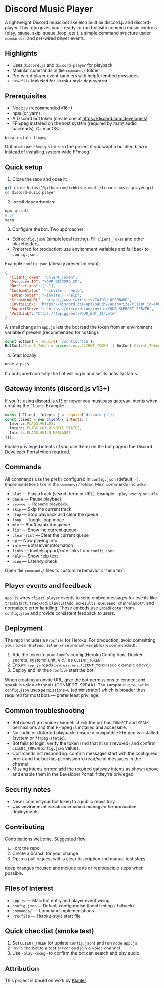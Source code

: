 
# Discord Music Player

A lightweight Discord music bot skeleton built on discord.js and discord-player. This repo gives you a ready-to-run bot with common music controls (play, pause, skip, queue, loop, etc.), a simple command structure under `commands/`, and pre-wired player events.

## Highlights

- Uses `discord.js` and `discord-player` for playback
- Modular commands in the `commands/` folder
- Pre-wired player event handlers with helpful embed messages
- `Procfile` included for Heroku-style deployment

## Prerequisites

- Node.js (recommended v16+)
- npm (or yarn)
- A Discord bot token (create one at https://discord.com/developers)
- FFmpeg installed on the host system (required by many audio backends). On macOS:

```bash
brew install ffmpeg
```

Optional: use `ffmpeg-static` in the project if you want a bundled binary instead of installing system-wide FFmpeg.

## Quick setup

1. Clone the repo and open it:

```bash
git clone https://github.com/ichbinheimdall/discord-music-player.git
cd discord-music-player
```

2. Install dependencies:

```bash
npm install
# or
yarn
```

3. Configure the bot. Two approaches:

- Edit `config.json` (simple local testing). Fill `Client_Token` and other placeholders.
- Preferred for production: use environment variables and fall back to `config.json`.

Example `config.json` (already present in repo):

```json
{
  "Client_Token": "Client_Token",
  "DeveloperID": "YOUR_DISCORD_ID",
  "BotPrefixes": ["-"],
  "CustomStatus": "-invite | -help",
  "EmbedFooter": "-invite | -help",
  "StreamingURL": "https://www.twitch.tv/TWITCH_USERNAME",
  "InviteLink": "https://discord.com/api/oauth2/authorize?client_id=YOUR_CLIENT_ID&permissions=8&scope=bot%20applications.commands",
  "SupportServer": "https://discord.com/invite/YOUR_SUPPORT_SERVER",
  "VoteLink": "https://top.gg/bot/YOUR_BOT_ID/vote"
}
```

A small change in `app.js` lets the bot read the token from an environment variable if present (recommended for hosting):

```js
const BotConf = require('./config.json');
BotConf.Client_Token = process.env.CLIENT_TOKEN || BotConf.Client_Token;
```

4. Start locally:

```bash
node app.js
```

If configured correctly the bot will log in and set its activity/status.

## Gateway intents (discord.js v13+)

If you're using discord.js v13 or newer you must pass gateway intents when creating the `Client`. Example:

```js
const { Client, Intents } = require('discord.js');
const client = new Client({ intents: [
  Intents.FLAGS.GUILDS,
  Intents.FLAGS.GUILD_VOICE_STATES,
  Intents.FLAGS.GUILD_MESSAGES
]});
```

Enable privileged intents (if you use them) on the bot page in the Discord Developer Portal when required.

## Commands

All commands use the prefix configured in `config.json` (default: `-`). Implementations live in the `commands/` folder. Main commands included:

- `play` — Play a track (search term or URL). Example: `-play <song or url>`
- `pause` — Pause playback
- `resume` — Resume playback
- `skip` — Skip the current track
- `stop` — Stop playback and clear the queue
- `loop` — Toggle loop mode
- `mix` — Shuffle/mix the queue
- `list` — Show the current queue
- `clear-list` — Clear the current queue
- `np` — Now playing info
- `info` — Bot/server information
- `links` — Invite/support/vote links from `config.json`
- `help` — Show help text
- `ping` — Latency check

Open the `commands/` files to customize behavior or help text.

## Player events and feedback

`app.js` wires `client.player` events to send embed messages for events like `trackStart`, `trackAdd`, `playlistAdd`, `noResults`, `queueEnd`, `channelEmpty`, and normalized error handling. Those embeds use `EmbedFooter` from `config.json` and provide consistent feedback to users.

## Deployment

The repo includes a `Procfile` for Heroku. For production, avoid committing your token. Instead, set an environment variable (recommended):

1. Add the token to your host's config (Heroku Config Vars, Docker secrets, systemd unit, etc.) as `CLIENT_TOKEN`.
2. Ensure `app.js` reads `process.env.CLIENT_TOKEN` (see example above).
3. Deploy and let the `Procfile` start the bot.

When creating an invite URL, give the bot permissions to connect and speak in voice channels (CONNECT, SPEAK). The sample `InviteLink` in `config.json` uses `permissions=8` (administrator) which is broader than required for most bots — prefer least privilege.

## Common troubleshooting

- Bot doesn't join voice channel: check the bot has `CONNECT` and `SPEAK` permissions and that FFmpeg is installed and accessible.
- No audio or distorted playback: ensure a compatible FFmpeg is installed (system or `ffmpeg-static`).
- Bot fails to login: verify the token (and that it isn't revoked) and confirm `CLIENT_TOKEN`/`config.json` values.
- Commands not responding: confirm messages start with the configured prefix and the bot has permission to read/send messages in the channel.
- Missing intents errors: add the required gateway intents as shown above and enable them in the Developer Portal if they're privileged.

## Security notes

- Never commit your bot token to a public repository.
- Use environment variables or secret managers for production deployments.

## Contributing

Contributions welcome. Suggested flow:

1. Fork the repo
2. Create a branch for your change
3. Open a pull request with a clear description and manual test steps

Keep changes focused and include tests or reproducible steps when possible.

## Files of interest

- `app.js` — Main bot entry and player event wiring
- `config.json` — Default configuration (local testing / fallback)
- `commands/` — Command implementations
- `Procfile` — Heroku-style start file

## Quick checklist (smoke test)

1. Set `CLIENT_TOKEN` (or update `config.json`) and run `node app.js`.
2. Invite the bot to a test server and join a voice channel.
3. Use `-play <song>` to confirm the bot can search and play audio.

## Attribution

This project is based on work by [Klanter](https://github.com/klanter1337/Music-Bot).

